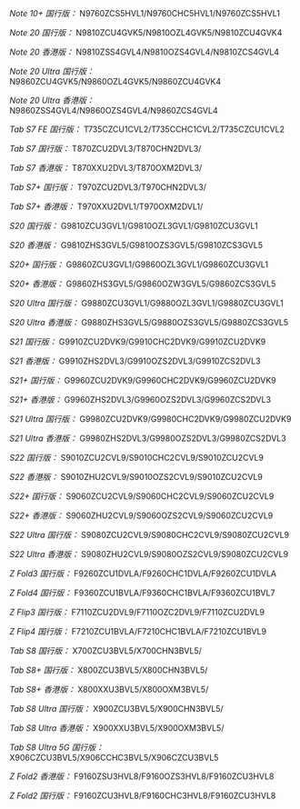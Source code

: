 *Note 10+ 国行版：*
N9760ZCS5HVL1/N9760CHC5HVL1/N9760ZCS5HVL1

*Note 20 国行版：*
N9810ZCU4GVK5/N9810OZL4GVK5/N9810ZCU4GVK4

*Note 20 香港版：*
N9810ZSS4GVL4/N9810OZS4GVL4/N9810ZCS4GVL4

*Note 20 Ultra 国行版：*
N9860ZCU4GVK5/N9860OZL4GVK5/N9860ZCU4GVK4

*Note 20 Ultra 香港版：*
N9860ZSS4GVL4/N9860OZS4GVL4/N9860ZCS4GVL4

*Tab S7 FE 国行版：*
T735CZCU1CVL2/T735CCHC1CVL2/T735CZCU1CVL2

*Tab S7 国行版：*
T870ZCU2DVL3/T870CHN2DVL3/

*Tab S7 香港版：*
T870XXU2DVL3/T870OXM2DVL3/

*Tab S7+ 国行版：*
T970ZCU2DVL3/T970CHN2DVL3/

*Tab S7+ 香港版：*
T970XXU2DVL1/T970OXM2DVL1/

*S20 国行版：*
G9810ZCU3GVL1/G9810OZL3GVL1/G9810ZCU3GVL1

*S20 香港版：*
G9810ZHS3GVL5/G9810OZS3GVL5/G9810ZCS3GVL5

*S20+ 国行版：*
G9860ZCU3GVL1/G9860OZL3GVL1/G9860ZCU3GVL1

*S20+ 香港版：*
G9860ZHS3GVL5/G9860OZW3GVL5/G9860ZCS3GVL5

*S20 Ultra 国行版：*
G9880ZCU3GVL1/G9880OZL3GVL1/G9880ZCU3GVL1

*S20 Ultra 香港版：*
G9880ZHS3GVL5/G9880OZS3GVL5/G9880ZCS3GVL5

*S21 国行版：*
G9910ZCU2DVK9/G9910CHC2DVK9/G9910ZCU2DVK9

*S21 香港版：*
G9910ZHS2DVL3/G9910OZS2DVL3/G9910ZCS2DVL3

*S21+ 国行版：*
G9960ZCU2DVK9/G9960CHC2DVK9/G9960ZCU2DVK9

*S21+ 香港版：*
G9960ZHS2DVL3/G9960OZS2DVL3/G9960ZCS2DVL3

*S21 Ultra 国行版：*
G9980ZCU2DVK9/G9980CHC2DVK9/G9980ZCU2DVK9

*S21 Ultra 香港版：*
G9980ZHS2DVL3/G9980OZS2DVL3/G9980ZCS2DVL3

*S22 国行版：*
S9010ZCU2CVL9/S9010CHC2CVL9/S9010ZCU2CVL9

*S22 香港版：*
S9010ZHU2CVL9/S9010OZS2CVL9/S9010ZCU2CVL9

*S22+ 国行版：*
S9060ZCU2CVL9/S9060CHC2CVL9/S9060ZCU2CVL9

*S22+ 香港版：*
S9060ZHU2CVL9/S9060OZS2CVL9/S9060ZCU2CVL9

*S22 Ultra 国行版：*
S9080ZCU2CVL9/S9080CHC2CVL9/S9080ZCU2CVL9

*S22 Ultra 香港版：*
S9080ZHU2CVL9/S9080OZS2CVL9/S9080ZCU2CVL9

*Z Fold3 国行版：*
F9260ZCU1DVLA/F9260CHC1DVLA/F9260ZCU1DVLA

*Z Fold4 国行版：*
F9360ZCU1BVLA/F9360CHC1BVLA/F9360ZCU1BVL7

*Z Flip3 国行版：*
F7110ZCU2DVL9/F7110OZC2DVL9/F7110ZCU2DVL9

*Z Flip4 国行版：*
F7210ZCU1BVLA/F7210CHC1BVLA/F7210ZCU1BVL9

*Tab S8 国行版：*
X700ZCU3BVL5/X700CHN3BVL5/

*Tab S8+ 国行版：*
X800ZCU3BVL5/X800CHN3BVL5/

*Tab S8+ 香港版：*
X800XXU3BVL5/X800OXM3BVL5/

*Tab S8 Ultra 国行版：*
X900ZCU3BVL5/X900CHN3BVL5/

*Tab S8 Ultra 香港版：*
X900XXU3BVL5/X900OXM3BVL5/

*Tab S8 Ultra 5G 国行版：*
X906CZCU3BVL5/X906CCHC3BVL5/X906CZCU3BVL5

*Z Fold2 香港版：*
F9160ZSU3HVL8/F9160OZS3HVL8/F9160ZCU3HVL8

*Z Fold2 国行版：*
F9160ZCU3HVL8/F9160CHC3HVL8/F9160ZCU3HVL8

